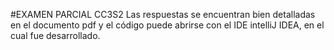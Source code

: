 #EXAMEN PARCIAL CC3S2
Las respuestas se encuentran bien detalladas en el documento pdf y el código puede abrirse con el IDE intelliJ IDEA, en el cual fue desarrollado.